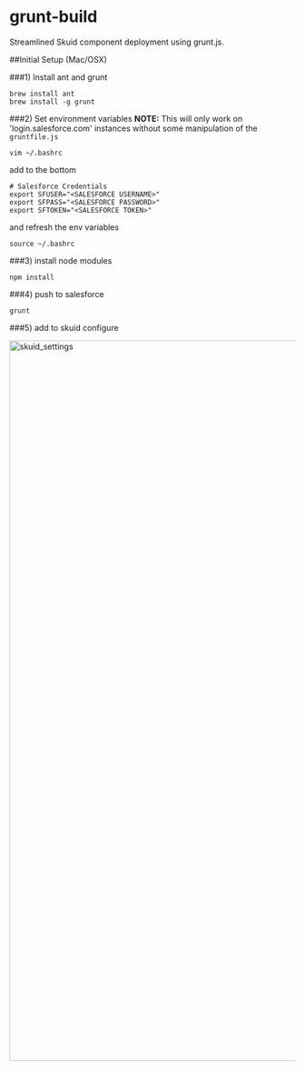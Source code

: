 # grunt-build
Streamlined Skuid component deployment using grunt.js.

##Initial Setup (Mac/OSX)

###1) Install ant and grunt

```
brew install ant
brew install -g grunt
```

###2) Set environment variables
__NOTE:__ This will only work on 'login.salesforce.com' instances without some manipulation of the `gruntfile.js`

``vim ~/.bashrc``

add to the bottom

```
# Salesforce Credentials
export SFUSER="<SALESFORCE USERNAME>"
export SFPASS="<SALESFORCE PASSWORD>"
export SFTOKEN="<SALESFORCE TOKEN>"
```

and refresh the env variables

``source ~/.bashrc``

###3) install node modules

``npm install``

###4) push to salesforce

``grunt``

###5) add to skuid configure

<img width="1268" alt="skuid_settings" src="https://cloud.githubusercontent.com/assets/4411118/21775876/d9e573a8-d665-11e6-8191-14b6c32af700.png">
